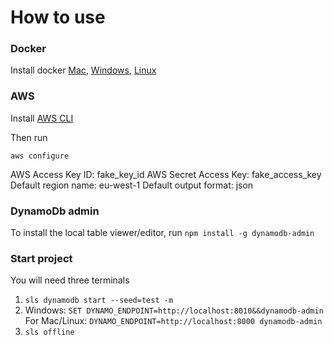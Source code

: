 # How to use
### Docker
Install docker 
[Mac](https://docs.docker.com/desktop/install/mac-install/), 
[Windows](https://docs.docker.com/desktop/install/windows-install/), 
[Linux](https://docs.docker.com/desktop/install/linux-install/) 

### AWS
Install [AWS CLI](https://docs.aws.amazon.com/cli/latest/userguide/getting-started-install.html)

Then run
```
aws configure
```
AWS Access Key ID: fake_key_id
AWS Secret Access Key: fake_access_key
Default region name: eu-west-1
Default output format: json

### DynamoDb admin
To install the local table viewer/editor, run `npm install -g dynamodb-admin`

### Start project
You will need three terminals
1. `sls dynamodb start --seed=test -m`
2. Windows: `SET DYNAMO_ENDPOINT=http://localhost:8010&&dynamodb-admin` For Mac/Linux: `DYNAMO_ENDPOINT=http://localhost:8000 dynamodb-admin`
3. `sls offline`
